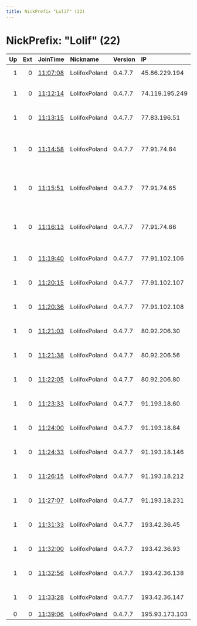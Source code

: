 ```yaml
---
title: NickPrefix "Lolif" (22)
---
```


# NickPrefix: "Lolif" (22)

|   Up |   Ext | JoinTime                                                                                              | Nickname      | Version   | IP             | AS                                      | CC   |   ORp |   Dirp | OS    | Contact                |   eFamMembers |
|-----:|------:|:------------------------------------------------------------------------------------------------------|:--------------|:----------|:---------------|:----------------------------------------|:-----|------:|-------:|:------|:-----------------------|--------------:|
|    1 |     0 | [11:07:08](https://nusenu.github.io/OrNetStats/w/relay/174351FED937BBF9246CC729477C9C6B86B2F6BB.html) | LolifoxPoland | 0.4.7.7   | 45.86.229.194  | BlueVPS OU                              | es   |   443 |      0 | Linux | mocneakcje@asapmail.me |            46 |
|    1 |     0 | [11:12:14](https://nusenu.github.io/OrNetStats/w/relay/EFDFA8D21941A6DFAAB52A0A218E31F4EA8EAF2E.html) | LolifoxPoland | 0.4.7.7   | 74.119.195.249 | PQ HOSTING S.R.L.                       | nl   |   443 |      0 | Linux | mocneakcje@asapmail.me |            46 |
|    1 |     0 | [11:13:15](https://nusenu.github.io/OrNetStats/w/relay/38AE3B94B3FB049FB8DABE7DB71716D31033DAB9.html) | LolifoxPoland | 0.4.7.7   | 77.83.196.51   | HZ Hosting Ltd                          | pl   |   443 |      0 | Linux | mocneakcje@asapmail.me |            46 |
|    1 |     0 | [11:14:58](https://nusenu.github.io/OrNetStats/w/relay/49EE3D4DA81379CF27509B19FA621945F7C29F9B.html) | LolifoxPoland | 0.4.7.7   | 77.91.74.64    | Evgeni Barabash trading as Active Cloud | il   |   443 |      0 | Linux | mocneakcje@asapmail.me |            46 |
|    1 |     0 | [11:15:51](https://nusenu.github.io/OrNetStats/w/relay/3F6AD328615F646935F529FF7981B728B4657B72.html) | LolifoxPoland | 0.4.7.7   | 77.91.74.65    | Evgeni Barabash trading as Active Cloud | il   |   443 |      0 | Linux | mocneakcje@asapmail.me |            46 |
|    1 |     0 | [11:16:13](https://nusenu.github.io/OrNetStats/w/relay/5524CF142CD71C6E4535138579A774A50E5DE444.html) | LolifoxPoland | 0.4.7.7   | 77.91.74.66    | Evgeni Barabash trading as Active Cloud | il   |   443 |      0 | Linux | mocneakcje@asapmail.me |            46 |
|    1 |     0 | [11:19:40](https://nusenu.github.io/OrNetStats/w/relay/714C0C5CD27026050ECFD88C33F7A3225666F495.html) | LolifoxPoland | 0.4.7.7   | 77.91.102.106  | PQ HOSTING S.R.L.                       | nl   |   443 |      0 | Linux | mocneakcje@asapmail.me |            46 |
|    1 |     0 | [11:20:15](https://nusenu.github.io/OrNetStats/w/relay/28C147C6992ADB3DF11A662DBDC35857278E7ADD.html) | LolifoxPoland | 0.4.7.7   | 77.91.102.107  | PQ HOSTING S.R.L.                       | nl   |   443 |      0 | Linux | mocneakcje@asapmail.me |            46 |
|    1 |     0 | [11:20:36](https://nusenu.github.io/OrNetStats/w/relay/94224D564103AFF05BFD408428CF2360E8712B8E.html) | LolifoxPoland | 0.4.7.7   | 77.91.102.108  | PQ HOSTING S.R.L.                       | nl   |   443 |      0 | Linux | mocneakcje@asapmail.me |            46 |
|    1 |     0 | [11:21:03](https://nusenu.github.io/OrNetStats/w/relay/A7ACC6BBF66D715093765ADBFBBFD36488712401.html) | LolifoxPoland | 0.4.7.7   | 80.92.206.30   | PQ HOSTING S.R.L.                       | nl   |   443 |      0 | Linux | mocneakcje@asapmail.me |            46 |
|    1 |     0 | [11:21:38](https://nusenu.github.io/OrNetStats/w/relay/415E7E303225CAEDA9E4A5B4BD224F8A539B6B8E.html) | LolifoxPoland | 0.4.7.7   | 80.92.206.56   | PQ HOSTING S.R.L.                       | nl   |   443 |      0 | Linux | mocneakcje@asapmail.me |            46 |
|    1 |     0 | [11:22:05](https://nusenu.github.io/OrNetStats/w/relay/B1F95EE150A0197D6062A1DBABF9A9FBBF2FBA26.html) | LolifoxPoland | 0.4.7.7   | 80.92.206.80   | PQ HOSTING S.R.L.                       | nl   |   443 |      0 | Linux | mocneakcje@asapmail.me |            46 |
|    1 |     0 | [11:23:33](https://nusenu.github.io/OrNetStats/w/relay/4BAF0725111AD12AF5AF4BA4F64B48CD413F0A6B.html) | LolifoxPoland | 0.4.7.7   | 91.193.18.60   | HZ Hosting Ltd                          | pl   |   443 |      0 | Linux | mocneakcje@asapmail.me |            46 |
|    1 |     0 | [11:24:00](https://nusenu.github.io/OrNetStats/w/relay/7EFC3E4160457B1FE81C8A98FC018957E6E8A82A.html) | LolifoxPoland | 0.4.7.7   | 91.193.18.84   | HZ Hosting Ltd                          | pl   |   443 |      0 | Linux | mocneakcje@asapmail.me |            46 |
|    1 |     0 | [11:24:33](https://nusenu.github.io/OrNetStats/w/relay/64A5ECB18D13AC975F436B0959DA5D4D151028D7.html) | LolifoxPoland | 0.4.7.7   | 91.193.18.146  | HZ Hosting Ltd                          | pl   |   443 |      0 | Linux | mocneakcje@asapmail.me |            46 |
|    1 |     0 | [11:26:15](https://nusenu.github.io/OrNetStats/w/relay/40B511E39BEA839FCD9AF57DFA2ED795271D0E8E.html) | LolifoxPoland | 0.4.7.7   | 91.193.18.212  | HZ Hosting Ltd                          | pl   |   443 |      0 | Linux | mocneakcje@asapmail.me |            46 |
|    1 |     0 | [11:27:07](https://nusenu.github.io/OrNetStats/w/relay/516CEE1E24E30A9B83EC33E3474ABF2D034A1F99.html) | LolifoxPoland | 0.4.7.7   | 91.193.18.231  | HZ Hosting Ltd                          | pl   |   443 |      0 | Linux | mocneakcje@asapmail.me |            46 |
|    1 |     0 | [11:31:33](https://nusenu.github.io/OrNetStats/w/relay/843B1FB01F0DAC8C74AB71B8DECF93D9D98016DE.html) | LolifoxPoland | 0.4.7.7   | 193.42.36.45   | HZ Hosting Ltd                          | pl   |   443 |      0 | Linux | mocneakcje@asapmail.me |            46 |
|    1 |     0 | [11:32:00](https://nusenu.github.io/OrNetStats/w/relay/8E8A4B46248A9EEFA857CFCD6455004E55E48036.html) | LolifoxPoland | 0.4.7.7   | 193.42.36.93   | HZ Hosting Ltd                          | pl   |   443 |      0 | Linux | mocneakcje@asapmail.me |            46 |
|    1 |     0 | [11:32:56](https://nusenu.github.io/OrNetStats/w/relay/011EDF0498E7AAE4A3811143967D9DEE5C9669DB.html) | LolifoxPoland | 0.4.7.7   | 193.42.36.138  | HZ Hosting Ltd                          | pl   |   443 |      0 | Linux | mocneakcje@asapmail.me |            46 |
|    1 |     0 | [11:33:28](https://nusenu.github.io/OrNetStats/w/relay/CCDADDE3DA85CE72C67AFD671A4107E78A12AB86.html) | LolifoxPoland | 0.4.7.7   | 193.42.36.147  | HZ Hosting Ltd                          | pl   |   443 |      0 | Linux | mocneakcje@asapmail.me |            46 |
|    0 |     0 | [11:39:06](https://nusenu.github.io/OrNetStats/w/relay/102CF10A8458CC7E6F29BCA96D793322C28CD372.html) | LolifoxPoland | 0.4.7.7   | 195.93.173.103 | Start LLC                               | ru   |   443 |      0 | Linux | mocneakcje@asapmail.me |             1 |

